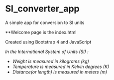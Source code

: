 # SI_converter_app
A simple app for conversion to SI units 

**Welcome page is the index.html

Created using Bootstrap 4 and JavaScript

*In the International System of Units (SI) :*
- *Weight is measured in kilograms (kg)*
- *Temperature is measured in Kelvin degrees (K)*
- *Distance(or length) is measured in meters (m)*
